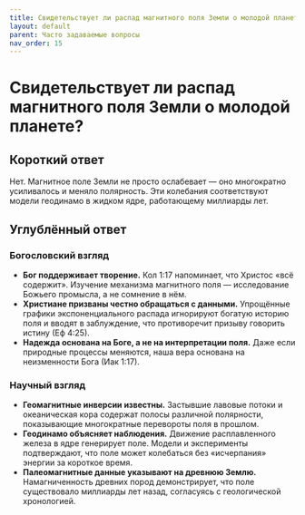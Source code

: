 ```yaml
---
title: Свидетельствует ли распад магнитного поля Земли о молодой планете?
layout: default
parent: Часто задаваемые вопросы
nav_order: 15
---
```


# Свидетельствует ли распад магнитного поля Земли о молодой планете?

## Короткий ответ

Нет. Магнитное поле Земли не просто ослабевает — оно многократно усиливалось и меняло полярность. Эти колебания соответствуют модели геодинамо в жидком ядре, работающему миллиарды лет.

## Углублённый ответ

### Богословский взгляд

- **Бог поддерживает творение.** Кол 1:17 напоминает, что Христос «всё содержит». Изучение механизма магнитного поля — исследование Божьего промысла, а не сомнение в нём.
- **Христиане призваны честно обращаться с данными.** Упрощённые графики экспоненциального распада игнорируют богатую историю поля и вводят в заблуждение, что противоречит призыву говорить истину (Еф 4:25).
- **Надежда основана на Боге, а не на интерпретации поля.** Даже если природные процессы меняются, наша вера основана на неизменности Бога (Иак 1:17).

### Научный взгляд

- **Геомагнитные инверсии известны.** Застывшие лавовые потоки и океаническая кора содержат полосы различной полярности, показывающие многократные перевороты поля в прошлом.
- **Геодинамо объясняет наблюдения.** Движение расплавленного железа в ядре генерирует поле. Модели и эксперименты подтверждают, что поле может колебаться без «исчерпания» энергии за короткое время.
- **Палеомагнитные данные указывают на древнюю Землю.** Намагниченность древних пород демонстрирует, что поле существовало миллиарды лет назад, согласуясь с геологической хронологией.
